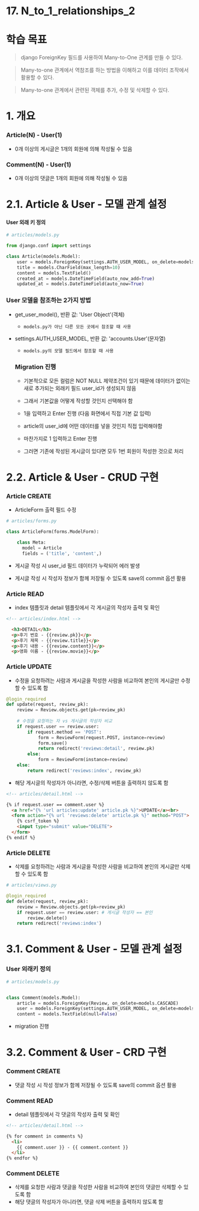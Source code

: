 # 17. N_to_1_relationships_2

# 학습 목표

> django ForeignKey 필드를 사용하여 Many-to-One 관계를 만들 수 있다.

> Many-to-one 관계에서 역참조를 하는 방법을 이해하고 이를 데이터 조작에서 활용할 수 있다.

> Many-to-one 관계에서 관련된 객체를 추가, 수정 및 삭제할 수 있다.

# 1. 개요

### Article(N) - User(1)
- 0개 이상의 게시글은 1개의 회원에 의해 작성될 수 있음

### Comment(N) - User(1)
- 0개 이상의 댓글은 1개의 회원에 의해 작성될 수 있음

# 2.1. Article & User - 모델 관계 설정


#### User 외래 키 정의

``` python
# articles/models.py

from django.conf import settings

class Article(models.Model):
    user = models.ForeignKey(settings.AUTH_USER_MODEL, on_delete=models.CASCADE)
    title = models.CharField(max_length=10)
    content = models.TextField()
    created_at = models.DateTimeField(auto_now_add=True)
    updated_at = models.DateTimeField(auto_now=True)
```

### User 모델을 참조하는 2가지 방법
- get_user_model(), 반환 값: 'User Object'(객체)
  - `models.py가 아닌 다른 모든 곳에서 참조할 때 사용`
- settings.AUTH_USER_MODEL, 반환 값: 'accounts.User'(문자열)
  - `models.py의 모델 필드에서 참조할 때 사용`

  ### Migration 진행
  - 기본적으로 모든 컬럼은 NOT NULL 제약조건이 있기 때문에 데이터가 없이는 새로 추가되는 외래키 필드 user_id가 생성되지 않음
  - 그래서 기본값을 어떻게 작성할 것인지 선택해야 함
  - 1을 입력하고 Enter 진행 (다음 화면에서 직접 기본 값 입력)

  - article의 user_id에 어떤 데이터를 넣을 것인지 직접 입력해야함
  - 마찬가지로 1 입력하고 Enter 진행
  - 그러면 기존에 작성된 게시글이 있다면 모두 1번 회원이 작성한 것으로 처리

# 2.2. Article & User - CRUD 구현

### Article CREATE

- ArticleForm 출력 필드 수정

``` python
# articles/forms.py

class ArticleForm(forms.ModelForm):

    class Meta:
      model = Article
      fields = ('title', 'content',)
```

- 게시글 작성 시 user_id 필드 데이터가 누락되어 에러 발생

- 게시글 작성 시 작성자 정보가 함께 저장될 수 있도록 save의 commit 옵션 활용

### Article READ

- index 템플릿과 detail 템플릿에서 각 게시글의 작성자 출력 및 확인

``` html
<!-- articles/index.html -->

  <h3>DETAIL</h3>
  <p>후기 번호 - {{review.pk}}</p>
  <p>후기 제목 - {{review.title}}</p>
  <p>후기 내용 - {{review.content}}</p>
  <p>영화 이름 - {{review.movie}}</p>
```

### Article UPDATE
- 수정을 요청하려는 사람과 게시글을 작성한 사람을 비교하여 본인의 게시글만 수정할 수 있도록 함

``` python
@login_required
def update(request, review_pk):
    review = Review.objects.get(pk=review_pk)
    
    # 수정을 요청하는 자 vs 게시글의 작성자 비교
    if request.user == review.user:
        if request.method == 'POST':
            form = ReviewForm(request.POST, instance=review)
            form.save()
            return redirect('reviews:detail', review.pk)
        else:
            form = ReviewForm(instance=review)
    else:
        return redirect('reviews:index', review_pk)
```

- 해당 게시글의 작성자가 아니라면, 수정/삭제 버튼을 출력하지 않도록 함

```html
<!-- articles/detail.html -->

{% if request.user == comment.user %}
  <a href="{% 'url articles:update' article.pk %}">UPDATE</a><br>
  <form action="{% url 'reviews:delete' article.pk %}" method="POST">
    {% csrf_token %}
    <input type="submit" value="DELETE">
  </form>
{% endif %}
```

### Article DELETE
- 삭제를 요청하려는 사람과 게시글을 작성한 사람을 비교하여 본인의 게시글만 삭제할 수 있도록 함

``` python
# articles/views.py

@login_required
def delete(request, review_pk):
    review = Review.objects.get(pk=review_pk)
    if request.user == review.user: # 게시글 작성자 == 본인
        review.delete()
    return redirect('reviews:index')
```

# 3.1. Comment & User - 모델 관계 설정

### User 외래키 정의

``` python
# articles/models.py


class Comment(models.Model):
    article = models.ForeignKey(Review, on_delete=models.CASCADE)
    user = models.ForeignKey(settings.AUTH_USER_MODEL, on_delete=models.CASCADE)
    content = models.TextField(null=False)
```

- migration 진행

# 3.2. Comment & User - CRD 구현

### Comment CREATE
- 댓글 작성 시 작성 정보가 함께 저장될 수 있도록 save의 commit 옵션 활용

### Comment READ
- detail 템플릿에서 각 댓글의 작성자 출력 및 확인

``` html
<!-- articles/detail.html -->

{% for comment in comments %}
  <li>
    {{ comment.user }} - {{ comment.content }}
  </li>
{% endfor %}
```

### Comment DELETE
- 삭제를 요청한 사람과 댓글을 작성한 사람을 비교하여 본인의 댓글만 삭제할 수 있도록 함
- 해당 댓글의 작성자가 아니라면, 댓글 삭제 버튼을 출력하지 않도록 함